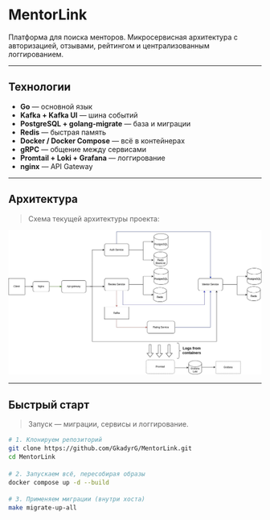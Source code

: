 # MentorLink 

Платформа для поиска менторов. Микросервисная архитектура с авторизацией, отзывами, рейтингом и централизованным логгированием.

---

## Технологии

- **Go** — основной язык
- **Kafka + Kafka UI** — шина событий
- **PostgreSQL + golang-migrate** — база и миграции
- **Redis** — быстрая память
- **Docker / Docker Compose** — всё в контейнерах
- **gRPC** — общение между сервисами
- **Promtail + Loki + Grafana** — логгирование
- **nginx** — API Gateway

---

## Архитектура

> Схема текущей архитектуры проекта:

![architecture](./monitoring/architecture.jpg)

---

##  Быстрый старт

> Запуск — миграции, сервисы и логгирование.

```bash
# 1. Клонируем репозиторий
git clone https://github.com/GkadyrG/MentorLink.git
cd MentorLink

# 2. Запускаем всё, пересобирая образы
docker compose up -d --build

# 3. Применяем миграции (внутри хоста)
make migrate-up-all